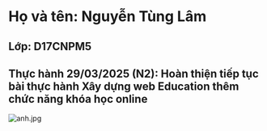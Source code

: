 # Họ và tên: Nguyễn Tùng Lâm
## Lớp: D17CNPM5
## Thực hành 29/03/2025 (N2):  Hoàn thiện tiếp tục bài thực hành Xây dựng web Education thêm chức năng khóa học online
![anh.jpg](anh.jpg)
